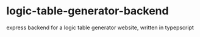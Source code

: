 # logic-table-generator-backend
express backend for a logic table generator website, written in typepscript
